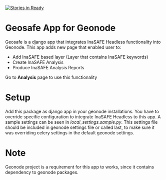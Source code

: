 [![Stories in Ready](https://badge.waffle.io/kartoza/geosafe.png?label=ready&title=Ready)](https://waffle.io/kartoza/geosafe)
# Geosafe App for Geonode

Geosafe is a django app that integrates InaSAFE Headless functionality into 
Geonode. This app adds new page that enabled user to:

- Add InaSAFE based layer (Layer that contains InaSAFE keywords)
- Create InaSAFE Analysis
- Produce InaSAFE Analysis Reports

Go to **Analysis** page to use this functionality

# Setup

Add this package as django app in your geonode installations.
You have to override specific configuration to integrate InaSAFE Headless to 
this app. A sample settings can be seen in *local_settings.sample.py*. This 
settings file should be included in geonode settings file or called last, to 
make sure it was overriding celery settings in the default geonode settings.

# Note

Geonode project is a requirement for this app to works, since it contains 
dependency to geonode packages.

